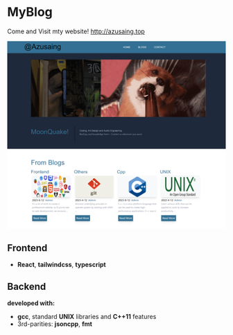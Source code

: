 # MyBlog
Come and Visit mty website! http://azusaing.top

![MyBlog](./demo.png)

## Frontend
- **React**, **tailwindcss**, **typescript**

## Backend
**developed with:** 
- **gcc**, standard **UNIX** libraries and **C++11** features
- 3rd-parities: **jsoncpp**, **fmt**
